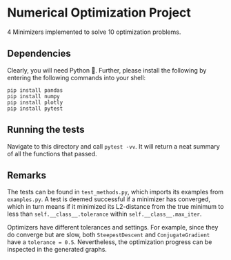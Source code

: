 # Numerical Optimization Project

4 Minimizers implemented to solve 10 optimization problems.

## Dependencies

Clearly, you will need Python 🐍. Further, please install the following
by entering the following commands into your shell:

```
pip install pandas
pip install numpy
pip install plotly
pip install pytest
```

## Running the tests

Navigate to this directory and call `pytest -vv`. It will return a neat
summary of all the functions that passed.


## Remarks

The tests can be found in `test_methods.py`, which imports its examples from `examples.py`.
A test is deemed successful if a minimizer has converged, which in turn means if it minimized
its L2-distance from the true minimum to less than `self.__class__.tolerance` within `self.__class__.max_iter`.

Optimizers have different tolerances and settings. For example, since they do converge but are slow, both `SteepestDescent` and `ConjugateGradient` have a `tolerance = 0.5`. Nevertheless, the optimization progress can be inspected in the generated graphs.